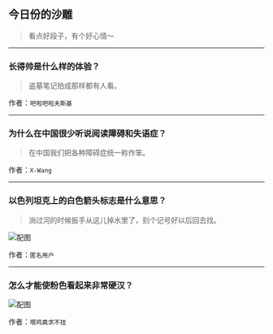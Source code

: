 ## 今日份的沙雕

> 看点好段子，有个好心情～


 
---

### 长得帅是什么样的体验？

> 盗墓笔记拍成那样都有人看。


作者：`吧啦吧啦夫斯基`

---

### 为什么在中国很少听说阅读障碍和失语症？

> 在中国我们把各种障碍症统一称作笨。


作者：`X-Wang`

---

### 以色列坦克上的白色箭头标志是什么意思？

> 淌过河的时候扳手从这儿掉水里了，刻个记号好以后回去找。



![配图](https://pic3.zhimg.com/c7cfb453a3d342bf4f80625b805cd576_b.jpg)


作者：`匿名用户`

---

### 怎么才能使粉色看起来非常硬汉？

> 



![配图](http://pic4.zhimg.com/70/01ffc981241dbb933c2fa5e5d8dc93d3_b.jpg)


作者：`喂鸡粪求不挂`
